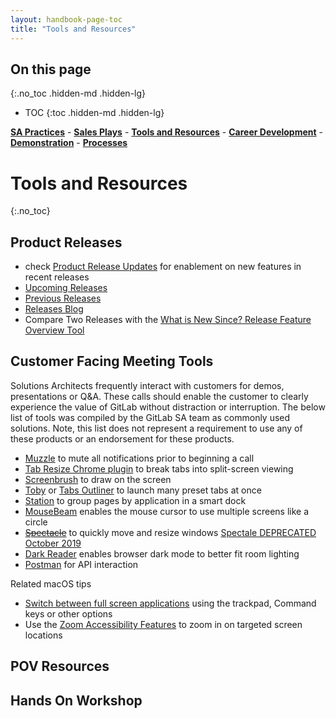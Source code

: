 ```yaml
---
layout: handbook-page-toc
title: "Tools and Resources"
---
```


## On this page
{:.no_toc .hidden-md .hidden-lg}

- TOC
{:toc .hidden-md .hidden-lg}

[**SA Practices**](/handbook/customer-success/solutions-architects/sa-practices) - [**Sales Plays**](/handbook/customer-success/solutions-architects/sales-plays) - [**Tools and Resources**](/handbook/customer-success/solutions-architects/tools-and-resources) - [**Career Development**](/handbook/customer-success/solutions-architects/career-development) - [**Demonstration**](/handbook/customer-success/solutions-architects/demonstrations) - [**Processes**](/handbook/customer-success/solutions-architects/processes)

# Tools and Resources
{:.no_toc}

## Product Releases
 - check [Product Release Updates](/handbook/marketing/product-marketing/release-updates/) for enablement on new features in recent releases
 - [Upcoming Releases](https://about.gitlab.com/upcoming-releases/)
 - [Previous Releases](https://gitlab.com/gitlab-org/gitlab/-/releases)
 - [Releases Blog](https://about.gitlab.com/releases/categories/releases/)
 - Compare Two Releases with the [What is New Since? Release Feature Overview Tool](https://gitlab-cs-tools.gitlab.io/what-is-new-since/?)

## Customer Facing Meeting Tools

Solutions Architects frequently interact with customers for demos, presentations or Q&A. These calls should enable the customer to clearly experience the value of GitLab without distraction or interruption. The below list of tools was compiled by the GitLab SA team as commonly used solutions. Note, this list does not represent a requirement to use any of these products or an endorsement for these products.

* [Muzzle](https://muzzleapp.com/) to mute all notifications prior to beginning a call
* [Tab Resize Chrome plugin](https://chrome.google.com/webstore/detail/tab-resize-split-screen-l/bkpenclhmiealbebdopglffmfdiilejc?hl=en-US) to break tabs into split-screen viewing
* [Screenbrush](http://screenbrush.imagestudiopro.com/) to draw on the screen
* [Toby](http://www.gettoby.com/) or [Tabs Outliner](https://chrome.google.com/webstore/detail/tabs-outliner/eggkanocgddhmamlbiijnphhppkpkmkl) to launch many preset tabs at once
* [Station](https://getstation.com/) to group pages by application in a smart dock
* [MouseBeam](https://geeky.gent/tag/mousebeam/) enables the mouse cursor to use multiple screens like a circle
* [~~Spectacle~~](https://www.spectacleapp.com/) to quickly move and resize windows [Spectale DEPRECATED October 2019](https://github.com/eczarny/spectacle#important-note)
* [Dark Reader](https://darkreader.org/) enables browser dark mode to better fit room lighting
* [Postman](https://www.getpostman.com/) for API interaction

Related macOS tips
* [Switch between full screen applications](https://www.intego.com/mac-security-blog/how-to-enter-and-exit-full-screen-mode-in-macos/) using the trackpad, Command keys or other options
* Use the [Zoom Accessibility Features](https://www.imore.com/how-use-zoom-mac) to zoom in on targeted screen locations

## POV Resources

## Hands On Workshop
